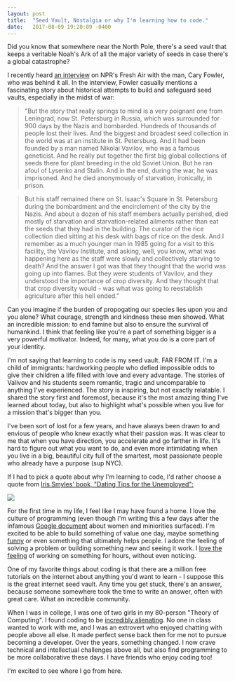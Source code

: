 ```yaml
---
layout: post
title:  "Seed Vault, Nostalgia or why I'm learning how to code."
date:   2017-08-09 19:20:09 -0400
---
```


Did you know that somewhere near the North Pole, there's a seed vault that keeps a veritable Noah's Ark of all the major variety of seeds in case there's a global catastrophe? 

I recently heard [an interview](http://www.npr.org/2017/07/24/539005688/inside-the-global-seed-vault-where-the-history-and-future-of-agriculture-is-stor) on NPR's Fresh Air with the man, Cary Fowler, who was behind it all. In the interview, Fowler casually mentions a fascinating story about historical attempts to build and safeguard seed vaults, especially in the midst of war:

> "But the story that really springs to mind is a very poignant one from Leningrad, now St. Petersburg in Russia, which was surrounded for 900 days by the Nazis and bombarded. Hundreds of thousands of people lost their lives. And the biggest and broadest seed collection in the world was at an institute in St. Petersburg. And it had been founded by a man named Nikolai Vavilov, who was a famous geneticist. And he really put together the first big global collections of seeds there for plant breeding in the old Soviet Union. But he ran afoul of Lysenko and Stalin. And in the end, during the war, he was imprisoned. And he died anonymously of starvation, ironically, in prison.

> But his staff remained there on St. Isaac's Square in St. Petersburg during the bombardment and the encirclement of the city by the Nazis. And about a dozen of his staff members actually perished, died mostly of starvation and starvation-related ailments rather than eat the seeds that they had in the building. The curator of the rice collection died sitting at his desk with bags of rice on the desk. And I remember as a much younger man in 1985 going for a visit to this facility, the Vavilov Institute, and asking, well, you know, what was happening here as the staff were slowly and collectively starving to death? And the answer I got was that they thought that the world was going up into flames. But they were students of Vavilov, and they understood the importance of crop diversity. And they thought that that crop diversity would - was what was going to reestablish agriculture after this hell ended."

Can you imagine if the burden of propogating our species lies upon you and you alone? What courage, strength and kindness these men showed. What an incredible mission: to end famine but also to ensure the survival of humankind. I think that feeling like you're a part of something bigger is a very powerful motivator. Indeed, for many, what you do is a core part of your identity.

I'm not saying that learning to code is my seed vault. FAR FROM IT. I'm a child of immigrants: hardworking people who defied impossible odds to give their children a life filled with love and every advantage. The stories of Valivov and his students seem romantic, tragic and uncomparable to anything I've experienced. The story is inspiring, but not exactly relatable. I shared the story first and foremost, because it's the most amazing thing I've learned about today, but also to highlight what's possible when you live for a mission that's bigger than you.

I've been sort of lost for a few years, and have always been drawn to and envious of people who knew exactly what their passion was. It was clear to me that when you have direction, you accelerate and go farther in life. It's hard to figure out what you want to do, and even more intimidating when you live in a big, beautiful city full of the smartest, most passionate people who already have a purpose (sup NYC). 

If I had to pick a quote about why I'm learning to code, I'd rather choose a quote from [Iris Smyles' book, "Dating Tips for the Unemployed":](https://www.amazon.com/Dating-Tips-Unemployed-Iris-Smyles/dp/0544703383/ref=tmm_pap_swatch_0?_encoding=UTF8&qid=&sr=)

![](http://i.imgur.com/dGsyc0E.jpg)

For the first time in my life, I feel like I may have found a home. I love the culture of programming (even though I'm writing this a few days after the infamous [Google document](http://gizmodo.com/exclusive-heres-the-full-10-page-anti-diversity-screed-1797564320) about women and miniorities surfaced). I'm excited to be able to build something of value one day, maybe something [funny](https://processing.org/examples/tickle.html) or even something that ultimately helps people. I adore the feeling of solving a problem or building something new and seeing it work. I [love the feeling](https://www.psychologytoday.com/articles/199707/finding-flow) of working on something for hours, without even noticing. 

One of my favorite things about coding is that there are a million free tutorials on the internet about anything you'd want to learn - I suppose this is the great internet seed vault. Any time you get stuck, there's an answer, because someone somewhere took the time to write an answer, often with great care. What an incredible community.

When I was in college, I was one of two girls in my 80-person "Theory of Computing". I found coding to be [incredibly alienating](http://www.npr.org/sections/money/2014/10/21/357629765/when-women-stopped-coding). No one in class wanted to work with me, and I was an extrovert who enjoyed chatting with people above all else. It made perfect sense back then for me not to pursue becoming a developer. Over the years, something changed. I now crave technical and intellectual challenges above all, but also find programming to be more collaborative these days. I have friends who enjoy coding too! 

I'm excited to see where I go from here.
